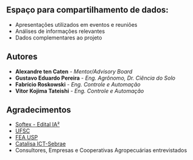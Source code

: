 ## Espaço para compartilhamento de dados:

* Apresentações utilizados em eventos e reuniões
* Análises de informações relevantes
* Dados complementares ao projeto

## Autores

* **Alexandre ten Caten** - *Mentor/Advisory Board*
* **Gustavo Eduardo Pereira** - *Eng. Agrônomo, Dr. Ciência do Solo*
* **Fabrício Roskowski** - *Eng. Controle e Automação*
* **Vitor Kojima Tateishi** -  *Eng. Controle e Automação*

## Agradecimentos

* [Softex - Edital IA²](https://www.gov.br/startuppoint/pt-br/legado/programas/ia2-mctic)
* [UFSC](https://ufsc.br)
* [FEA USP](https://www.fea.usp.br/)
* [Catalisa ICT-Sebrae](https://sebrae.com.br/sites/PortalSebrae/catalisa/ictedital)
* Consultores, Empresas e Cooperativas Agropecuárias entrevistados

